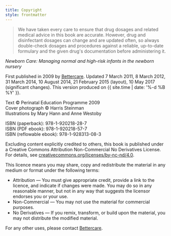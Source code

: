 ```yaml
---
title: Copyright
style: frontmatter
---
```


> We have taken every care to ensure that drug dosages and related medical advice in this book are accurate. However, drug and disinfectant dosages can change and are updated often, so always double-check dosages and procedures against a reliable, up-to-date formulary and the given drug's documentation before administering it.

*Newborn Care: Managing normal and high-risk infants in the newborn nursery*

First published in 2009 by [Bettercare](http://bettercare.co.za). Updated 7 March 2011, 8 March 2012, 31 March 2014, 10 August 2014, 21 February 2015 (layout), 10 May 2017 (significant changes). This version produced on {{ site.time | date: '%-d %B %Y' }}.

Text © Perinatal Education Programme 2009  
Cover photograph © Harris Steinman  
Illustrations by Mary Hann and Anne Westoby  

ISBN (paperback): 978-1-920218-28-7  
ISBN (PDF ebook): 978-1-920218-57-7  
ISBN (reflowable ebook): 978-1-928313-08-3

Excluding content explicitly credited to others, this book is published under a Creative Commons Attribution Non-Commercial No Derivatives License. For details, see [creativecommons.org/licenses/by-nc-nd/4.0](http://creativecommons.org/licenses/by-nc-nd/4.0/).

This licence means you may share, copy and redistribute the material in any medium or format under the following terms:

* Attribution — You must give appropriate credit, provide a link to the licence, and indicate if changes were made. You may do so in any reasonable manner, but not in any way that suggests the licensor endorses you or your use.
* Non-Commercial — You may not use the material for commercial purposes.
* No Derivatives — If you remix, transform, or build upon the material, you may not distribute the modified material.

For any other uses, please contact [Bettercare](http://www.bettercare.co.za).
